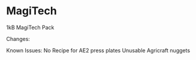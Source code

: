 # MagiTech
1kB MagiTech Pack

Changes:

Known Issues:
No Recipe for AE2 press plates
Unusable Agricraft nuggets
